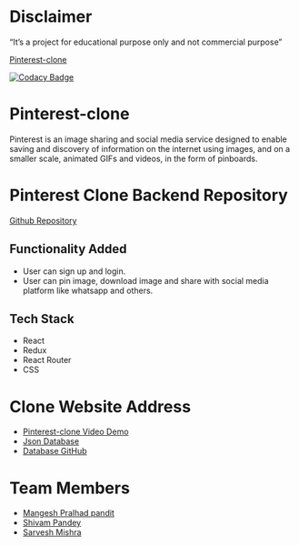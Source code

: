 # Disclaimer

“It’s a project for educational purpose only and not commercial purpose”

[Pinterest-clone](https://pinterest-clone.pages.dev/)

[![Codacy Badge](https://app.codacy.com/project/badge/Grade/b1bbb40138ea4f628aee5569d9875f5e)](https://www.codacy.com/gh/SarveshMishra/pinterest-clone/dashboard?utm_source=github.com&amp;utm_medium=referral&amp;utm_content=SarveshMishra/pinterest-clone&amp;utm_campaign=Badge_Grade)

# Pinterest-clone

Pinterest is an image sharing and social media service designed to enable saving and discovery of information on the internet using images, and on a smaller scale, animated GIFs and videos, in the form of pinboards.

# Pinterest Clone Backend Repository

[Github Repository](https://github.com/SarveshMishra/pinterest-clone-backend)

## Functionality Added

- User can sign up and login.
- User can pin image, download image and share with social media platform like whatsapp and others.

## Tech Stack

- React
- Redux
- React Router
- CSS

# Clone Website Address

- [Pinterest-clone Video Demo](https://www.loom.com/share/63ae4a6f303d41a7be8edc4826644e88)
- [Json Database](https://simple-json-db.herokuapp.com/)
- [Database GitHub](https://github.com/SarveshMishra/json-server)

# Team Members

- [Mangesh Pralhad pandit ](https://github.com/alicehack2020)
- [Shivam Pandey ](https://github.com/shiva-69)
- [Sarvesh Mishra](https://github.com/SarveshMishra/)
